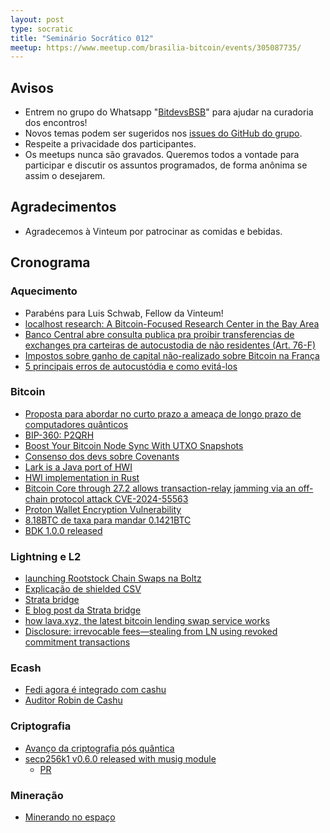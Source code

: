 ```yaml
---
layout: post
type: socratic
title: "Seminário Socrático 012"
meetup: https://www.meetup.com/brasilia-bitcoin/events/305087735/
---
```


## Avisos

* Entrem no grupo do Whatsapp "[BitdevsBSB](https://chat.whatsapp.com/KxuGyYu4TZy94KcA1yXCzi)" para ajudar na curadoria dos encontros!
* Novos temas podem ser sugeridos nos [issues do GitHub do grupo](https://github.com/BitDevsBSB/BitDevsBSB/issues).
* Respeite a privacidade dos participantes.
* Os meetups nunca são gravados. Queremos todos a vontade para participar e discutir os assuntos programados, de forma anônima se assim o desejarem.

## Agradecimentos

* Agradecemos à Vinteum por patrocinar as comidas e bebidas.

## Cronograma

### Aquecimento

* Parabéns para Luis Schwab, Fellow da Vinteum!
* [localhost research: A Bitcoin-Focused Research Center in the Bay Area](https://lclhost.org/)
* [Banco Central abre consulta publica pra proibir transferencias de exchanges pra carteiras de autocustodia de não residentes (Art. 76-F)](https://www.gov.br/participamaisbrasil/consulta-publica-n-111)
* [Impostos sobre ganho de capital não-realizado sobre Bitcoin na França](https://www.unlock-bc.com/133668/unrealized-gains-on-bitcoin-could-be-taxed-in-france-by-2025)
* [5 principais erros de autocustódia e como evitá-los](https://x.com/River/status/1864005091058937889)

### Bitcoin

* [Proposta para abordar no curto prazo a ameaça de longo prazo de computadores quânticos](https://groups.google.com/g/bitcoindev/c/8O857bRSVV8/m/4cM-7pf4AgAJ)
* [BIP-360: P2QRH](https://github.com/bitcoin/bips/pull/1670)
* [Boost Your Bitcoin Node Sync With UTXO Snapshots](https://blog.lopp.net/bitcoin-node-sync-with-utxo-snapshots/)
* [Consenso dos devs sobre Covenants](https://x.com/theonevortex/status/1864361295308574936)
* [Lark is a Java port of HWI](https://x.com/craigraw/status/1863882416546271714)
* [HWI implementation in Rust](https://github.com/wizardsardine/async-hwi)
* [Bitcoin Core through 27.2 allows transaction-relay jamming via an off-chain protocol attack CVE-2024-55563](https://github.com/advisories/GHSA-82x2-v3jv-gmrq)
* [Proton Wallet Encryption Vulnerability](https://www.zellic.io/blog/proton-dart-flutter-csprng-prng/#2--proton-wallet-encryption-vulnerability)
* [8.18BTC de taxa para mandar 0.1421BTC](https://x.com/mononautical/status/1869875248813797619)
* [BDK 1.0.0 released](https://github.com/bitcoindevkit/bdk/releases/tag/wallet-1.0.0)

### Lightning e L2

* [launching Rootstock Chain Swaps na Boltz](https://x.com/michael1011at/status/1863649587040248231)
* [Explicação de shielded CSV](https://x.com/n1ckler/status/1863619610513195384)
* [Strata bridge](https://xcancel.com/AlpenLabs/status/1864421325793624191)
* [E blog post da Strata bridge](https://www.alpenlabs.io/blog/introducing-the-strata-bridge)
* [how lava.xyz, the latest bitcoin lending swap service works](https://open.substack.com/pub/chainfail/p/swap-it-like-its-hot)
* [Disclosure: irrevocable fees—stealing from LN using revoked commitment transactions](https://delvingbitcoin.org/t/disclosure-irrevocable-fees-stealing-from-ln-using-revoked-commitment-transactions/1314)

### Ecash

* [Fedi agora é integrado com cashu](https://x.com/fedibtc/status/1867689651743731719)
* [Auditor Robin de Cashu](https://yakihonne.com/notes/nevent1qqs2dy3dckjsqge8gaxx3sfght7xjjc2pyjz4ytzquem7e9npv07qyszypgdjn7zmpvqc6ptqud9gtutrcc6yq9s2z96h9dr80hss4wl9qwkxqcyqqqqqqg5lxdj4)

### Criptografia

* [Avanço da criptografia pós quântica](https://x.com/narcelio/status/1866262350480998453)
* [secp256k1 v0.6.0 released with musig module](https://github.com/bitcoin-core/secp256k1/releases/tag/v0.6.0)
    * [PR](https://github.com/bitcoin-core/secp256k1/pull/1479)

### Mineração

* [Minerando no espaço](https://x.com/peterktodd/status/1863921982468735177)


